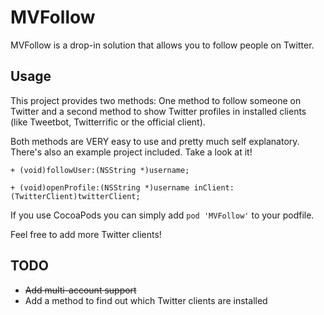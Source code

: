 # MVFollow
MVFollow is a drop-in solution that allows you to follow people on Twitter.

## Usage
This project provides two methods: One method to follow someone on Twitter and a second method to show Twitter profiles in installed clients (like Tweetbot, Twitterrific or the official client).

Both methods are VERY easy to use and pretty much self explanatory. There's also an example project included. Take a look at it!

``` objc
+ (void)followUser:(NSString *)username;  
```   
``` objc
+ (void)openProfile:(NSString *)username inClient:(TwitterClient)twitterClient;
```

If you use CocoaPods you can simply add `pod 'MVFollow'` to your podfile.

Feel free to add more Twitter clients!

## TODO
- <del>Add multi-account support</del>
- Add a method to find out which Twitter clients are installed
